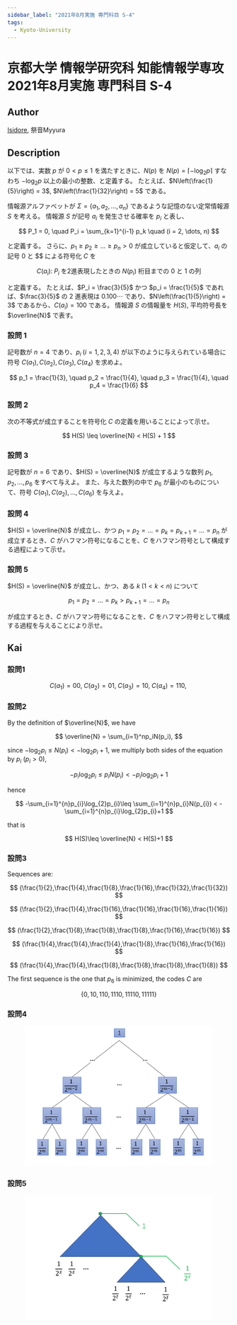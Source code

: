 ```yaml
---
sidebar_label: "2021年8月実施 専門科目 S-4"
tags:
  - Kyoto-University
---
```

# 京都大学 情報学研究科 知能情報学専攻 2021年8月実施 専門科目 S-4

## **Author**
[Isidore](https://github.com/heacsing), 祭音Myyura

## **Description**
以下では、実数 $p$ が $0 < p \leq 1$ を満たすときに、$N(p)$ を $N(p) = \lceil -\log_2 p \rceil$ すなわち $-\log_2 p$ 以上の最小の整数、と定義する。
たとえば、$N\left(\frac{1}{5}\right) = 3$, $N\left(\frac{1}{32}\right) = 5$ である。

情報源アルファベットが $\Sigma = \{a_1, a_2, \dots, a_n\}$ であるような記憶のない定常情報源 $S$ を考える。
情報源 $S$ が記号 $a_i$ を発生させる確率を $p_i$ と表し、

$$
P_1 = 0, \quad P_i = \sum_{k=1}^{i-1} p_k \quad (i = 2, \dots, n)
$$

と定義する。
さらに、$p_1 \geq p_2 \geq \dots \geq p_n > 0$ が成立していると仮定して、$a_i$ の記号 $0$ と $$ による符号化 $C$ を

$$
C(a_i): \; P_i \text{ を2進表現したときの } N(p_i) \text{ 桁目までの } 0 \text{ と } 1 \text{ の列 }
$$

と定義する。
たとえば、$P_i = \frac{3}{5}$ かつ $p_i = \frac{1}{5}$ であれば、$\frac{3}{5}$ の 2 進表現は $0.100 \cdots$ であり、$N\left(\frac{1}{5}\right) = 3$ であるから、$C(a_i) = 100$ である。
情報源 $S$ の情報量を $H(S)$, 平均符号長を $\overline{N}$ で表す。

### 設問 1
記号数が $n = 4$ であり、$p_i \; (i = 1, 2, 3, 4)$ が以下のように与えられている場合に符号 $C(a_1), C(a_2), C(a_3), C(a_4)$ を求めよ。

$$
p_1 = \frac{1}{3}, \quad p_2 = \frac{1}{4}, \quad p_3 = \frac{1}{4}, \quad p_4 = \frac{1}{6}
$$

### 設問 2
次の不等式が成立することを符号化 $C$ の定義を用いることによって示せ。

$$
H(S) \leq \overline{N} < H(S) + 1
$$

### 設問 3
記号数が $n = 6$ であり、$H(S) = \overline{N}$ が成立するような数列 $p_1, p_2, \ldots, p_6$ をすべて与えよ。
また、与えた数列の中で $p_6$ が最小のものについて、符号 $C(a_1), C(a_2), \ldots, C(a_6)$ を与えよ。

### 設問 4
$H(S) = \overline{N}$ が成立し、かつ $p_1 = p_2 = \dots = p_k = p_{k+1} = \dots = p_n$ が成立するとき、$C$ がハフマン符号になることを、$C$ をハフマン符号として構成する過程によって示せ。

### 設問 5
$H(S) = \overline{N}$ が成立し、かつ、ある $k \; (1 < k < n)$ について

$$
p_1 = p_2 = \dots = p_k > p_{k+1} = \dots = p_n
$$

が成立するとき、$C$ がハフマン符号になることを、$C$ をハフマン符号として構成する過程を与えることにより示せ。


## **Kai**
### 設問1

$$
C(a_1) = 00,\;C(a_2) = 01,\;C(a_3) = 10,\;C(a_4) = 110,\;
$$

### 設問2
By the definition of $\overline{N}$, we have

$$
\overline{N} = \sum_{i=1}^np_iN(p_i),
$$

since $-\log_{2}p_{i}\leq N(p_{i}) < -\log_{2}p_{i}+1$, we multiply both sides of the equation by $p_i \ (p_i > 0)$,

$$
-p_{i}\log_{2}p_{i}\leq p_{i}N(p_{i}) < -p_{i}\log_{2}p_{i}+1
$$

hence

$$
-\sum_{i=1}^{n}p_{i}\log_{2}p_{i}\leq \sum_{i=1}^{n}p_{i}N(p_{i}) < -\sum_{i=1}^{n}p_{i}\log_{2}p_{i}+1
$$

that is

$$
H(S)\leq \overline{N} < H(S)+1
$$

### 設問3
Sequences are:

$$
(\frac{1}{2},\frac{1}{4},\frac{1}{8},\frac{1}{16},\frac{1}{32},\frac{1}{32})
$$

$$
(\frac{1}{2},\frac{1}{4},\frac{1}{16},\frac{1}{16},\frac{1}{16},\frac{1}{16})
$$

$$
(\frac{1}{2},\frac{1}{8},\frac{1}{8},\frac{1}{8},\frac{1}{16},\frac{1}{16})
$$

$$
(\frac{1}{4},\frac{1}{4},\frac{1}{4},\frac{1}{8},\frac{1}{16},\frac{1}{16})
$$

$$
(\frac{1}{4},\frac{1}{4},\frac{1}{8},\frac{1}{8},\frac{1}{8},\frac{1}{8})
$$

The first sequence is the one that $p_6$ is minimized, the codes $C$ are

$$
\{0,10,110,1110,11110,11111\}
$$

### 設問4

<figure style="text-align:center;">
  <img src="https://raw.githubusercontent.com/Myyura/the_kai_project_assets/main/kakomonn/kyoto_university/informatics/ist_202108_senmon_s_4_p1.png" width="500" alt=""/>
</figure>

### 設問5

<figure style="text-align:center;">
  <img src="https://raw.githubusercontent.com/Myyura/the_kai_project_assets/main/kakomonn/kyoto_university/informatics/ist_202108_senmon_s_4_p2.png" width="500" alt=""/>
</figure>
